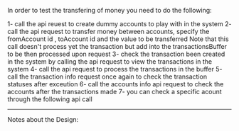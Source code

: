 In order to test the transfering of money you need to do the following:

1- call the api reuest to create dummy accounts to play with in the system
2- call the api request to transfer money between accounts, specify the fromAccount id , toAccount id and the value to be transferred
Note that this call doesn't process yet the transaction but add into the transactionsBuffer to be then processed upon request
3- check the transaction been created in the system by calling the api request to view the transactions in the system
4- call the api request to process the transactions in the buffer
5- call the transaction info request once again to check the transaction statuses after exceution
6- call the accounts info api request to check the accounts after the transactions made
7- you can check a specific acount through the following api call

-----------------------------------------

Notes about the Design:


